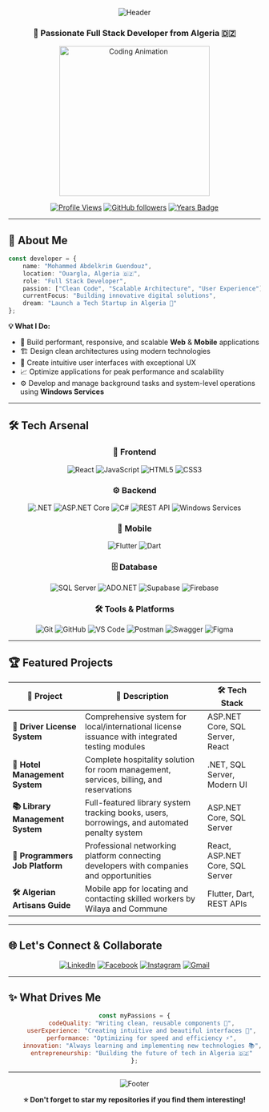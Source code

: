 <div align="center">
  
![Header](https://capsule-render.vercel.app/api?type=waving&color=0:667eea,100:764ba2&height=200&section=header&text=Mohammed%20Abdelkrim%20Guendouz&fontSize=40&fontColor=ffffff&animation=fadeIn&fontAlignY=35&desc=Full%20Stack%20Developer%20%7C%20Building%20Digital%20Solutions&descAlignY=55&descSize=18)

</div>

<div align="center">
  
### 🚀 Passionate Full Stack Developer from Algeria 🇩🇿

<img src="https://user-images.githubusercontent.com/74038190/229223263-cf2e4b07-2615-4f87-9c38-e37600f8381a.gif" width="300" alt="Coding Animation"/>

<br/>

[![Profile Views](https://komarev.com/ghpvc/?username=mohammedabdelkrimguendouz&color=667eea&style=for-the-badge&label=PROFILE+VIEWS)](https://github.com/mohammedabdelkrimguendouz)
[![GitHub followers](https://img.shields.io/github/followers/mohammedabdelkrimguendouz?style=for-the-badge&color=764ba2&labelColor=667eea)](https://github.com/mohammedabdelkrimguendouz?tab=followers)
[![Years Badge](https://badges.pufler.dev/years/mohammedabdelkrimguendouz?style=for-the-badge&color=667eea&labelColor=764ba2)](https://github.com/mohammedabdelkrimguendouz)

</div>

---

## 🎯 About Me

```typescript
const developer = {
    name: "Mohammed Abdelkrim Guendouz",
    location: "Ouargla, Algeria 🇩🇿",
    role: "Full Stack Developer",
    passion: ["Clean Code", "Scalable Architecture", "User Experience"],
    currentFocus: "Building innovative digital solutions",
    dream: "Launch a Tech Startup in Algeria 🚀"
};
```

**💡 What I Do:**
- 🔧 Build performant, responsive, and scalable **Web** & **Mobile** applications
- 🏗️ Design clean architectures using modern technologies
- 🎨 Create intuitive user interfaces with exceptional UX
- 📈 Optimize applications for peak performance and scalability
- ⚙️ Develop and manage background tasks and system-level operations using **Windows Services**
---

## 🛠️ Tech Arsenal

<div align="center">

### 🎨 Frontend
![React](https://img.shields.io/badge/React-20232A?style=for-the-badge&logo=react&logoColor=61DAFB)
![JavaScript](https://img.shields.io/badge/JavaScript-F7DF1E?style=for-the-badge&logo=javascript&logoColor=black)
![HTML5](https://img.shields.io/badge/HTML5-E34F26?style=for-the-badge&logo=html5&logoColor=white)
![CSS3](https://img.shields.io/badge/CSS3-1572B6?style=for-the-badge&logo=css3&logoColor=white)

### ⚙️ Backend
![.NET](https://img.shields.io/badge/.NET-5C2D91?style=for-the-badge&logo=.net&logoColor=white)
![ASP.NET Core](https://img.shields.io/badge/ASP.NET_Core-0078d4?style=for-the-badge&logo=dotnet&logoColor=white)
![C#](https://img.shields.io/badge/C%23-239120?style=for-the-badge&logo=c-sharp&logoColor=white)
![REST API](https://img.shields.io/badge/REST_API-000000?style=for-the-badge&logo=api&logoColor=white)
![Windows Services](https://img.shields.io/badge/Windows_Services-0078D6?style=for-the-badge&logo=windows&logoColor=white)



### 📱 Mobile
![Flutter](https://img.shields.io/badge/Flutter-02569B?style=for-the-badge&logo=flutter&logoColor=white)
![Dart](https://img.shields.io/badge/Dart-0175C2?style=for-the-badge&logo=dart&logoColor=white)

### 🗄️ Database
![SQL Server](https://img.shields.io/badge/Microsoft_SQL_Server-CC2927?style=for-the-badge&logo=microsoft-sql-server&logoColor=white)
![ADO.NET](https://img.shields.io/badge/ADO.NET-512BD4?style=for-the-badge&logo=.net&logoColor=white)
![Supabase](https://img.shields.io/badge/Supabase-3ECF8E?style=for-the-badge&logo=supabase&logoColor=white)
![Firebase](https://img.shields.io/badge/Firebase-FFCA28?style=for-the-badge&logo=firebase&logoColor=black)

### 🛠️ Tools & Platforms
![Git](https://img.shields.io/badge/Git-F05032?style=for-the-badge&logo=git&logoColor=white)
![GitHub](https://img.shields.io/badge/GitHub-100000?style=for-the-badge&logo=github&logoColor=white)
![VS Code](https://img.shields.io/badge/VS_Code-0078d4?style=for-the-badge&logo=visual-studio-code&logoColor=white)
![Postman](https://img.shields.io/badge/Postman-FF6C37?style=for-the-badge&logo=postman&logoColor=white)
![Swagger](https://img.shields.io/badge/Swagger-85EA2D?style=for-the-badge&logo=swagger&logoColor=black)
![Figma](https://img.shields.io/badge/Figma-F24E1E?style=for-the-badge&logo=figma&logoColor=white)


</div>


---

## 🏆 Featured Projects

<div align="center">

| 🚀 Project | 📝 Description | 🛠️ Tech Stack |
|-----------|---------------|----------------|
| **🧾 Driver License System** | Comprehensive system for local/international license issuance with integrated testing modules | ASP.NET Core, SQL Server, React |
| **🏨 Hotel Management System** | Complete hospitality solution for room management, services, billing, and reservations | .NET, SQL Server, Modern UI |
| **📚 Library Management System** | Full-featured library system tracking books, users, borrowings, and automated penalty system | ASP.NET Core, SQL Server |
| **💼 Programmers Job Platform** | Professional networking platform connecting developers with companies and opportunities | React, ASP.NET Core, SQL Server |
| **🛠️ Algerian Artisans Guide** | Mobile app for locating and contacting skilled workers by Wilaya and Commune | Flutter, Dart, REST APIs |

</div>

---

## 🌐 Let's Connect & Collaborate

<div align="center">

[![LinkedIn](https://img.shields.io/badge/LinkedIn-0077B5?style=for-the-badge&logo=linkedin&logoColor=white)](https://www.linkedin.com/in/mohammedabdelkrimguendouz/)
[![Facebook](https://img.shields.io/badge/Facebook-1877F2?style=for-the-badge&logo=facebook&logoColor=white)](https://www.facebook.com/share/15qz9JRUu6/?mibextid=qi2Omg)
[![Instagram](https://img.shields.io/badge/Instagram-E4405F?style=for-the-badge&logo=instagram&logoColor=white)](https://www.instagram.com/mohammedabdelkrimguendouz?igsh=MTY4d2NuY3k5OWxvYw==)
[![Gmail](https://img.shields.io/badge/Gmail-EA4335?style=for-the-badge&logo=gmail&logoColor=white)](mailto:mohammedabdelkrimguendouz@gmail.com)

</div>

---

## ✨ What Drives Me

<div align="center">

```javascript
const myPassions = {
    codeQuality: "Writing clean, reusable components 🔁",
    userExperience: "Creating intuitive and beautiful interfaces 🎨",
    performance: "Optimizing for speed and efficiency ⚡",
    innovation: "Always learning and implementing new technologies 📚",
    entrepreneurship: "Building the future of tech in Algeria 🇩🇿"
};
```

</div>

---

<div align="center">
  
![Footer](https://capsule-render.vercel.app/api?type=waving&color=0:667eea,100:764ba2&height=120&section=footer&text=Thanks%20for%20visiting!&fontSize=24&fontColor=ffffff&animation=fadeIn&fontAlignY=70)

**⭐ Don't forget to star my repositories if you find them interesting!**

</div>
